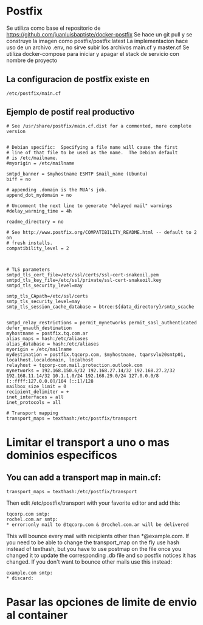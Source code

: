 # Postfix

Se utiliza como base el repositorio de https://github.com/juanluisbaptiste/docker-postfix
Se hace un git pull y se construye la imagen como postfix/postfix:latest
La implementacion hace uso de un archivo .env, no sirve subir los archivos main.cf y master.cf
Se utiliza docker-compose para iniciar y apagar el stack de servicio con nombre de proyecto

## La configuracion de postfix existe en
```
/etc/postfix/main.cf
```
## Ejemplo de postif real productivo
```
# See /usr/share/postfix/main.cf.dist for a commented, more complete version


# Debian specific:  Specifying a file name will cause the first
# line of that file to be used as the name.  The Debian default
# is /etc/mailname.
#myorigin = /etc/mailname

smtpd_banner = $myhostname ESMTP $mail_name (Ubuntu)
biff = no

# appending .domain is the MUA's job.
append_dot_mydomain = no

# Uncomment the next line to generate "delayed mail" warnings
#delay_warning_time = 4h

readme_directory = no

# See http://www.postfix.org/COMPATIBILITY_README.html -- default to 2 on
# fresh installs.
compatibility_level = 2



# TLS parameters
smtpd_tls_cert_file=/etc/ssl/certs/ssl-cert-snakeoil.pem
smtpd_tls_key_file=/etc/ssl/private/ssl-cert-snakeoil.key
smtpd_tls_security_level=may

smtp_tls_CApath=/etc/ssl/certs
smtp_tls_security_level=may
smtp_tls_session_cache_database = btree:${data_directory}/smtp_scache


smtpd_relay_restrictions = permit_mynetworks permit_sasl_authenticated defer_unauth_destination
myhostname = postfix.tq.com.ar
alias_maps = hash:/etc/aliases
alias_database = hash:/etc/aliases
myorigin = /etc/mailname
mydestination = postfix.tqcorp.com, $myhostname, tqarsvlu20smtp01, localhost.localdomain, localhost
relayhost = tqcorp-com.mail.protection.outlook.com
mynetworks = 192.168.150.6/32 192.168.27.14/32 192.168.27.2/32 192.168.11.14/32 10.1.1.0/24 192.168.29.0/24 127.0.0.0/8 [::ffff:127.0.0.0]/104 [::1]/128
mailbox_size_limit = 0
recipient_delimiter = +
inet_interfaces = all
inet_protocols = all

# Transport mapping
transport_maps = texthash:/etc/postfix/transport
```

# Limitar el transport a uno o mas dominios especificos

## You can add a transport map in main.cf:
```
transport_maps = texthash:/etc/postfix/transport
```
Then edit /etc/postfix/transport with your favorite editor and add this:
```
tqcorp.com smtp:
rochel.com.ar smtp:
* error:only mail to @tqcorp.com & @rochel.com.ar will be delivered
```
This will bounce every mail with recipients other than *@example.com. If you need to be able to change the transport_map on the fly use hash instead of texthash, but you have to use postmap on the file once you changed it to update the corresponding .db file and so postfix notices it has changed. If you don't want to bounce other mails use this instead:
```
example.com smtp:
* discard:
```

# Pasar las opciones de limite de envio al container

